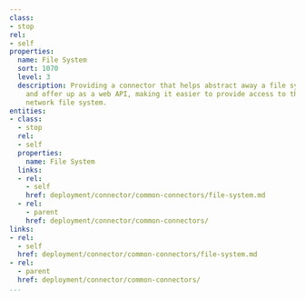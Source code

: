 ```yaml
---
class:
- stop
rel:
- self
properties:
  name: File System
  sort: 1070
  level: 3
  description: Providing a connector that helps abstract away a file system store,
    and offer up as a web API, making it easier to provide access to the local or
    network file system.
entities:
- class:
  - stop
  rel:
  - self
  properties:
    name: File System
  links:
  - rel:
    - self
    href: deployment/connector/common-connectors/file-system.md
  - rel:
    - parent
    href: deployment/connector/common-connectors/
links:
- rel:
  - self
  href: deployment/connector/common-connectors/file-system.md
- rel:
  - parent
  href: deployment/connector/common-connectors/
...
```

